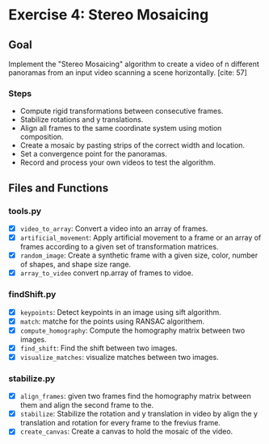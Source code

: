 # Exercise 4: Stereo Mosaicing

## Goal

Implement the "Stereo Mosaicing" algorithm to create a video of n different panoramas from an input video scanning a scene horizontally. [cite: 57]

### Steps
* Compute rigid transformations between consecutive frames. 
* Stabilize rotations and y translations.
* Align all frames to the same coordinate system using motion composition.
* Create a mosaic by pasting strips of the correct width and location.
* Set a convergence point for the panoramas.
* Record and process your own videos to test the algorithm. 

## Files and Functions

### tools.py
*   [X] `video_to_array`: Convert a video into an array of frames.
*   [X] `artificial_movement`: Apply artificial movement to a frame or an array of frames according to a given set of transformation matrices.
*   [X] `random_image`: Create a synthetic frame with a given size, color, number of shapes, and shape size range.
*   [X] `array_to_video` convert np.array of frames to vidoe.

### findShift.py
*   [X] `keypoints`: Detect keypoints in an image using sift algorithm.
*   [X] `match`: matche for the points using RANSAC algorithem.
*   [X] `compute_homography`: Compute the homography matrix between two images.
*   [X] `find_shift`: Find the shift between two images.
*   [X] `visualize_matches`: visualize matches between two images.

### stabilize.py
*  [X] `align_frames`: given two frames find the homography matrix between them and align the second frame to the.
*  [X] `stabilize`: Stabilize the rotation and y translation in video by align the y translation and rotation for every frame to the frevius frame.
*  [X] `create_canvas`: Create a canvas to hold the mosaic of the video.